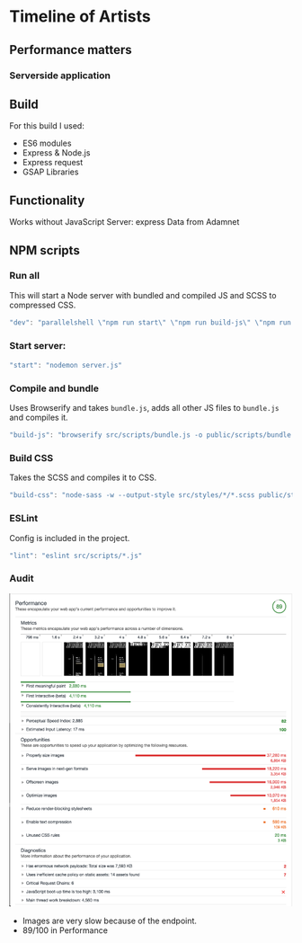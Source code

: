 # Timeline of Artists
## Performance matters
### Serverside application

## Build
For this build I used:
- ES6 modules
- Express & Node.js
- Express request
- GSAP Libraries

## Functionality
 Works without JavaScript
 Server: express
 Data from Adamnet

## NPM scripts

### Run all
This will start a Node server with bundled and compiled JS and SCSS to compressed CSS.
```javascript
"dev": "parallelshell \"npm run start\" \"npm run build-js\" \"npm run build-css\""
```

### Start server:
```javascript
"start": "nodemon server.js"
```

### Compile and bundle
Uses Browserify and takes `bundle.js`, adds all other JS files to `bundle.js` and compiles it.
```javascript
"build-js": "browserify src/scripts/bundle.js -o public/scripts/bundle.js -t [ babelify --presets [ env ] --plugins [ transform-object-rest-spread ] ]"
```

### Build CSS
Takes the SCSS and compiles it to CSS.
```javascript
"build-css": "node-sass -w --output-style src/styles/*/*.scss public/styles/main.css"
```

### ESLint
Config is included in the project.
```javascript
"lint": "eslint src/scripts/*.js"
```	

### Audit
![A Lighthouse audit](https://github.com/meesrutten/performance-matters-server-side/blob/master/readme-images/audit.png "Audit")
- Images are very slow because of the endpoint.
- 89/100 in Performance